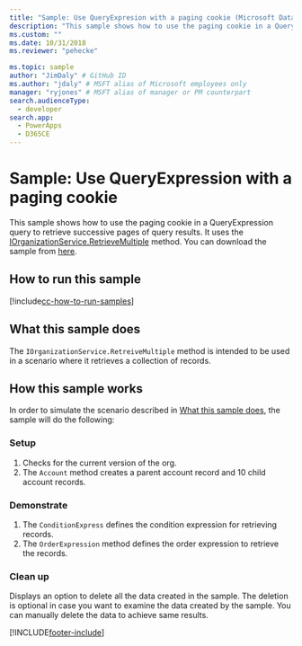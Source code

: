 ```yaml
---
title: "Sample: Use QueryExpresion with a paging cookie (Microsoft Dataverse) | Microsoft Docs" # Intent and product brand in a unique string of 43-59 chars including spaces
description: "This sample shows how to use the paging cookie in a QueryExpresion" # 115-145 characters including spaces. This abstract displays in the search result.
ms.custom: ""
ms.date: 10/31/2018
ms.reviewer: "pehecke"

ms.topic: sample
author: "JimDaly" # GitHub ID
ms.author: "jdaly" # MSFT alias of Microsoft employees only
manager: "ryjones" # MSFT alias of manager or PM counterpart
search.audienceType: 
  - developer
search.app: 
  - PowerApps
  - D365CE
---
```

# Sample: Use QueryExpression with a paging cookie



<!-- https://docs.microsoft.com/dynamics365/customer-engagement/developer/org-service/sample-use-queryexpression-with-a-paging-cookie -->

This sample shows how to use the paging cookie in a QueryExpression query to retrieve successive pages of query results. It uses the [IOrganizationService.RetrieveMultiple](/dotnet/api/microsoft.xrm.sdk.iorganizationservice.retrievemultiple?view=dynamics-general-ce-9) method. You can download the sample from [here](https://github.com/Microsoft/PowerApps-Samples/tree/master/cds/orgsvc/C%23/UseQueryExpressionwithPaging).

## How to run this sample

[!include[cc-how-to-run-samples](../../includes/cc-how-to-run-samples.md)]

## What this sample does

The `IOrganizationService.RetreiveMultiple` method is intended to be used in a scenario where it retrieves a collection of records.
## How this sample works

In order to simulate the scenario described in [What this sample does](#what-this-sample-does), the sample will do the following:

### Setup

1. Checks for the current version of the org.
1. The `Account` method creates a parent account record and 10 child account records.

### Demonstrate

1. The `ConditionExpress` defines the condition expression for retrieving records.
1. The `OrderExpression` method defines the order expression to retrieve the records.

### Clean up

Displays an option to delete all the data created in the sample. The deletion is optional in case you want to examine the data created by the sample. You can manually delete the data to achieve same results.


[!INCLUDE[footer-include](../../../../includes/footer-banner.md)]
